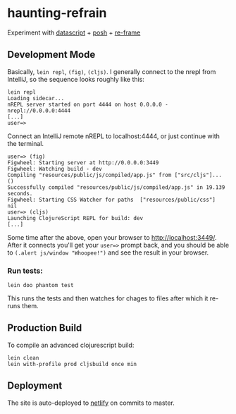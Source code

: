 # haunting-refrain

Experiment with [datascript](https://github.com/tonsky/datascript) + 
[posh](https://github.com/mpdairy/posh) + [re-frame](https://github.com/Day8/re-frame)

## Development Mode

Basically, `lein repl`, `(fig)`, `(cljs)`. I generally connect to the nrepl
from IntelliJ, so the sequence looks roughly like this:

```
lein repl
Loading sidecar...
nREPL server started on port 4444 on host 0.0.0.0 - nrepl://0.0.0.0:4444
[...]
user=> 
```

Connect an IntelliJ remote nREPL to localhost:4444, or just continue with the terminal.

```
user=> (fig)
Figwheel: Starting server at http://0.0.0.0:3449
Figwheel: Watching build - dev
Compiling "resources/public/js/compiled/app.js" from ["src/cljs"]...
()
Successfully compiled "resources/public/js/compiled/app.js" in 19.139 seconds.
Figwheel: Starting CSS Watcher for paths  ["resources/public/css"]
nil
user=> (cljs)
Launching ClojureScript REPL for build: dev
[...]
```

Some time after the above, open your browser to [http://localhost:3449/](http://localhost:3449/).
After it connects you'll get your `user=>` prompt back, and you should be able to
`(.alert js/window "Whoopee!")` and see the result in your browser.

### Run tests:

```
lein doo phantom test
```

This runs the tests and then watches for chages to files after which it re-runs them.

## Production Build

To compile an advanced clojurescript build:

```
lein clean
lein with-profile prod cljsbuild once min
```

## Deployment

The site is auto-deployed to [netlify](https://www.netlify.com) on commits 
to master.
